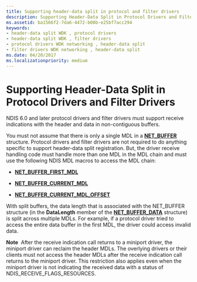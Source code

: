 ```yaml
---
title: Supporting header-data split in protocol and filter drivers
description: Supporting Header-Data Split in Protocol Drivers and Filter Drivers
ms.assetid: ba1566f2-7da6-4472-b00b-e25bf7acc294
keywords:
- header-data split WDK , protocol drivers
- header-data split WDK , filter drivers
- protocol drivers WDK networking , header-data split
- filter drivers WDK networking , header-data split
ms.date: 04/20/2017
ms.localizationpriority: medium
---
```


# Supporting Header-Data Split in Protocol Drivers and Filter Drivers





NDIS 6.0 and later protocol drivers and filter drivers must support receive indications with the header and data in non-contiguous buffers.

You must not assume that there is only a single MDL in a [**NET\_BUFFER**](https://docs.microsoft.com/windows-hardware/drivers/ddi/ndis/ns-ndis-_net_buffer) structure. Protocol drivers and filter drivers are not required to do anything specific to support header-data split registration. But, the driver receive handling code must handle more than one MDL in the MDL chain and must use the following NDIS MDL macros to access the MDL chain:

-   [**NET\_BUFFER\_FIRST\_MDL**](https://docs.microsoft.com/windows-hardware/drivers/network/net-buffer-first-mdl)

-   [**NET\_BUFFER\_CURRENT\_MDL**](https://docs.microsoft.com/windows-hardware/drivers/network/net-buffer-current-mdl)

-   [**NET\_BUFFER\_CURRENT\_MDL\_OFFSET**](https://docs.microsoft.com/windows-hardware/drivers/network/net-buffer-current-mdl-offset)

With split buffers, the data length that is associated with the NET\_BUFFER structure (in the **DataLength** member of the [**NET\_BUFFER\_DATA**](https://docs.microsoft.com/windows-hardware/drivers/ddi/ndis/ns-ndis-_net_buffer_data) structure) is split across multiple MDLs. For example, if a protocol driver tried to access the entire data buffer in the first MDL, the driver could access invalid data.

**Note**  After the receive indication call returns to a miniport driver, the miniport driver can reclaim the header MDLs. The overlying drivers or their clients must not access the header MDLs after the receive indication call returns to the miniport driver. This restriction also applies even when the miniport driver is not indicating the received data with a status of NDIS\_RECEIVE\_FLAGS\_RESOURCES.

 

 

 





